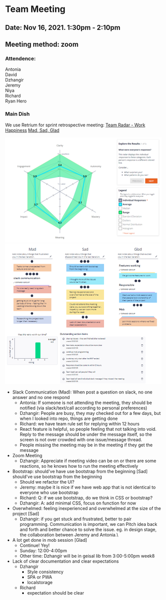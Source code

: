 # Team Meeting
## Date: Nov 16, 2021. 1:30pm - 2:10pm
## Meeting method: zoom

### Attendence:
Antonia <br>
David <br>
Dzhangir <br>
Jeremy <br>
Niya <br>
Richard <br>
Ryan Hero <br>

### Main Dish
We use Retrium for sprint retrospective meeting: [Team Radar - Work Happiness](https://app.retrium.com/team-room/3a3841c6-503d-47d9-9dcf-9bd42b866421/history) [Mad, Sad, Glad](https://app.retrium.com/team-room/9cc85e32-440f-490c-ac67-3ed52ed03c1d/history)

![Team Radar - Work Happiness](Nov162021-retrospective-1.PNG)
![Mad, Sad, Glad](Nov162021-retrospective-2.PNG)

* Slack Communication (Mad): When post a question on slack, no one answer and no one respond
  * Antonia: If someone is not attending the meeting, they should be notified (via slack/text/call according to personal preferences)
  * Dzhangir: People are busy, they may checked out for a few days, but when I looked into repo, things are getting done
  * Richard: we have team rule set for replying within 12 hours
  * React feature is helpful, so people feeling that not talking into void. Reply to the message should be under the message itself, so the screen is not over crowded with one issue/message thread.
  * People missing the meeting may be in the meeting if they get the message
* Zoom Meeting
  * Dzhangir: Appreciate if meeting video can be on or there are some reactions, so he knows how to run the meeting effectively
* Bootstrap: should've have use bootstrap from the beginning [Sad] should've use bootstrap from the beginning
  * Should we refactor the UI?
  * Jeremy: maybe it is nice if we have web app that is not identical to everyone who use bootstrap
  * Richard: Q: if we use bootstrap, do we think in CSS or bootstrap?
  * Dzhangir: A: add minimal CSS, focus on function for now
* Overwhelmed: feeling inexperienced and overwhelmed at the size of the project [Sad]
  * Dzhangir: if you get stuck and frustrated, better to pair programming. Communication is important, we can Pitch idea back and forth and better chance to solve the issue. eg. in design stage, the collaboration between Jeremy and Antonia.\
* A lot get done in mob session [Glad]
  * Continue! Yey!
  * Sunday: 12:00-4:00pm
  * Other time: Dzhangir will be in geisal lib from 3:00-5:00pm week8
* Lack of clear documentation and clear expectations
  * Dzhangir
    * Style consistency
    * SPA or PWA
    * localstorage
  * Richard
    * expectation should be clear
